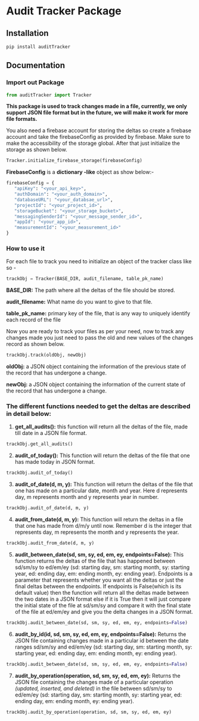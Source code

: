 # Audit Tracker Package

## Installation

```bash
pip install auditTracker
```

## Documentation

### Import out Package

```python
from auditTracker import Tracker
```

**This package is used to track changes made in a file, currently, we only support JSON file format but in the future, we will make it work for more file formats.**

You also need a firebase account for storing the deltas so create a firebase account and take the firebaseConfig as provided by firebase. Make sure to make the accessibility of the storage global. After that just initialize the storage as shown below.

```python
Tracker.initialize_firebase_storage(firebaseConfig)
```

**FirebaseConfig** is a **dictionary -like** object as show below:-

```python
firebaseConfig = {
   "apiKey": "<your_api_key>",
   "authDomain": "<your_auth_domain>",
   "databaseURL": "<your_databsae_url>",
   "projectId": "<your_project_id>",
   "storageBucket": "<your_storage_bucket>",
   "messagingSenderId": "<your_message_sender_id>",
   "appId": "<your_app_id>",
   "measurementId": "<your_measurement_id>"
}
```

### How to use it

For each file to track you need to initialize an object of the tracker class like so -

```python
trackObj = Tracker(BASE_DIR, audit_filename, table_pk_name)
```

**BASE_DIR:** The path where all the deltas of the file should be stored.

**audit_filename:** What name do you want to give to that file.

**table_pk_name:** primary key of the file, that is any way to uniquely identify each record of the file

Now you are ready to track your files as per your need, now to track any changes made you just need to pass the old and new values of the changes record as shown below.

```python
trackObj.track(oldObj, newObj)
```

**oldObj:** a JSON object containing the information of the previous state of the record that has undergone a change.

**newObj:** a JSON object containing the information of the current state of the record that has undergone a change.

### The different functions needed to get the deltas are described in detail below:

1.  **get_all_audits():** this function will return all the deltas of the file, made till date in a JSON file format.

```python
trackObj.get_all_audits()
```

2.  **audit_of_today():** This function will return the deltas of the file that one has made today in JSON format.

```python
trackObj.audit_of_today()
```

3.  **audit_of_date(d, m, y):** This function will return the deltas of the file that one has made on a particular date, month and year. Here d represents day, m represents month and y represents year in number.

```python
trackObj.audit_of_date(d, m, y)
```

4.  **audit_from_date(d, m, y):** This function will return the deltas in a file that one has made from d/m/y until now. Remember d is the integer that represents day, m represents the month and y represents the year.

```python
trackObj.audit_from_date(d, m, y)
```

5.  **audit_between_date(sd, sm, sy, ed, em, ey, endpoints=False):** This function returns the deltas of the file that has happened between sd/sm/sy to ed/em/ey (sd: starting day, sm: starting month, sy: starting year, ed: ending day, em: ending month, ey: ending year). Endpoints is a parameter that represents whether you want all the deltas or just the final deltas between the endpoints. If endpoints is False(which is its default value) then the function will return all the deltas made between the two dates in a JSON format else if it is True then it will just compare the initial state of the file at sd/sm/sy and compare it with the final state of the file at ed/em/ey and give you the delta changes in a JSON format.

```python
trackObj.audit_between_date(sd, sm, sy, ed, em, ey, endpoints=False)
```

6.  **audit_by_id(id, sd, sm, sy, ed, em, ey, endpoints=False):** Returns the JSON file containing changes made in a particular id between the date ranges sd/sm/sy and ed/em/ey (sd: starting day, sm: starting month, sy: starting year, ed: ending day, em: ending month, ey: ending year).

```python
trackObj.audit_between_date(sd, sm, sy, ed, em, ey, endpoints=False)
```

7.  **audit_by_operation(operation, sd, sm, sy, ed, em, ey):** Returns the JSON file containing the changes made of a particular operation _(updated, inserted, and deleted)_ in the file between sd/sm/sy to ed/em/ey (sd: starting day, sm: starting month, sy: starting year, ed: ending day, em: ending month, ey: ending year).

```python
trackObj.audit_by_operation(operation, sd, sm, sy, ed, em, ey)
```
